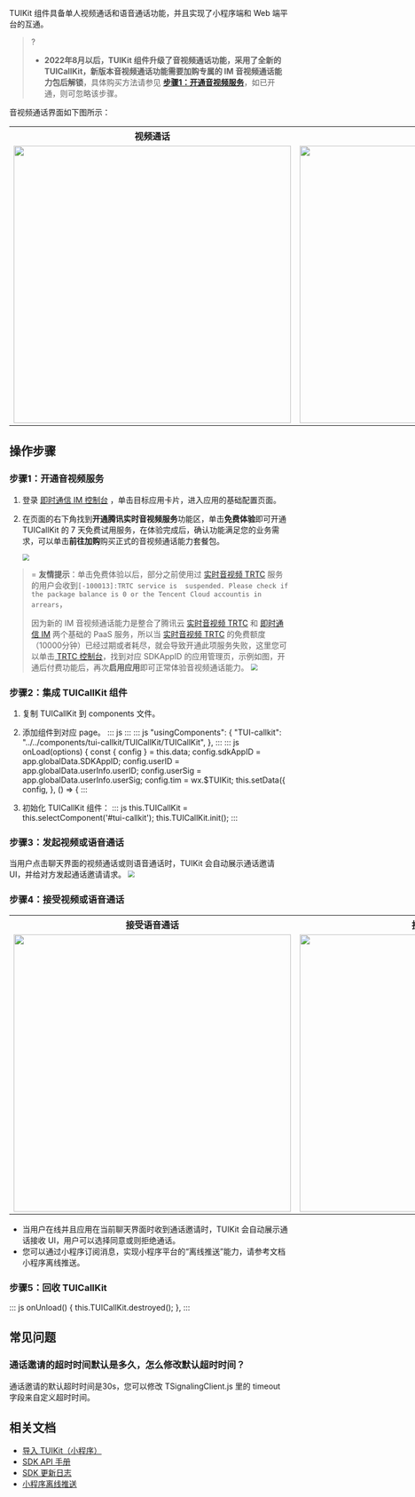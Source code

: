 TUIKit 组件具备单人视频通话和语音通话功能，并且实现了小程序端和 Web 端平台的互通。

> ?
> - **2022年8月以后，TUIKit 组件升级了音视频通话功能，采用了全新的 TUICallKit，新版本音视频通话功能需要加购专属的 IM 音视频通话能力包后解锁**，具体购买方法请参见 [**步骤1：开通音视频服务**](#step1)，如已开通，则可忽略该步骤。

音视频通话界面如下图所示：

<table style="text-align:center;vertical-align:middle;width:1000px">
  <tr>
    <th style="text-align:center;" width="500px">视频通话<br></th>
    <th style="text-align:center;" width="500px">语音通话<br></th>
  </tr>
  <tr>
    <td><img style="width:500px" src="https://qcloudimg.tencent-cloud.cn/raw/b412c178178c0052254f4f800559d7d4.png"  />    </td>
    <td><img style="width:500px" src="https://qcloudimg.tencent-cloud.cn/raw/6b2b6878e714e77e578e3c962659e36b.jpg" />     </td>
	 </tr>
</table>

[](id:step1)
## 操作步骤
### 步骤1：开通音视频服务
1. 登录 [即时通信 IM 控制台](https://console.cloud.tencent.com/im) ，单击目标应用卡片，进入应用的基础配置页面。
2. 在页面的右下角找到**开通腾讯实时音视频服务**功能区，单击**免费体验**即可开通 TUICallKit 的 7 天免费试用服务，在体验完成后，确认功能满足您的业务需求，可以单击**前往加购**购买正式的音视频通话能力套餐包。

   <img src="https://qcloudimg.tencent-cloud.cn/raw/667633f7addfd0c589bb086b1fc17d30.png" style="zoom:75%;" />
   
>= **友情提示**：单击免费体验以后，部分之前使用过 [实时音视频 TRTC](https://cloud.tencent.com/document/product/647/16788) 服务的用户会收到`[-100013]:TRTC service is  suspended. Please check if the package balance is 0 or the Tencent Cloud accountis in arrears`，
>
>因为新的 IM 音视频通话能力是整合了腾讯云 [实时音视频 TRTC](https://cloud.tencent.com/document/product/647/16788) 和 [即时通信 IM](https://cloud.tencent.com/document/product/269/42440) 两个基础的 PaaS 服务，所以当 [实时音视频 TRTC](https://cloud.tencent.com/document/product/647/16788) 的免费额度（10000分钟）已经过期或者耗尽，就会导致开通此项服务失败，这里您可以单击[ TRTC 控制台](https://console.cloud.tencent.com/trtc/app)，找到对应 SDKAppID 的应用管理页，示例如图，开通后付费功能后，再次**启用应用**即可正常体验音视频通话能力。
><img style="zoom:75%;" src="https://qcloudimg.tencent-cloud.cn/raw/a568f2790baf160f4aff4f42f60e8c1c.png" />

### 步骤2：集成 TUICallKit 组件
1. 复制 TUICallKit 到 components 文件。
2. 添加组件到对应 page。
   <dx-codeblock>
   :::  js
   <TUI-CallKit class="calling" id="tui-callkit" config="{{config}}"  bind:sendMessage="sendMessage"></TUI-CallKit>
   :::
   </dx-codeblock>
   <dx-codeblock>
   :::  js
   "usingComponents": {
				"TUI-callkit": "../../components/tui-callkit/TUICallKit/TUICallKit",
   },
   :::
   </dx-codeblock>
   <dx-codeblock>
   :::  js
onLoad(options) {
  const { config } = this.data;
  config.sdkAppID = app.globalData.SDKAppID;
  config.userID = app.globalData.userInfo.userID;
  config.userSig = app.globalData.userInfo.userSig;
  config.tim = wx.$TUIKit;
  this.setData({
    config,
   }, () => {
   :::
   </dx-codeblock>



3. 初始化 TUICallKit 组件：
   <dx-codeblock>
   :::  js
   this.TUICallKit = this.selectComponent('#tui-callkit');
   this.TUICallKit.init();
   :::
   </dx-codeblock>

### 步骤3：发起视频或语音通话
当用户点击聊天界面的视频通话或则语音通话时，TUIKit 会自动展示通话邀请 UI，并给对方发起通话邀请请求。
<img style="zoom:75%;" src="https://qcloudimg.tencent-cloud.cn/raw/0d319c7bebae2f95bac6758e9761223b.png"  >

### 步骤4：接受视频或语音通话

<table style="text-align:center;vertical-align:middle;width:1000px">
<tr>
   <th  style="text-align:center;" width="500px">接受语音通话</th>
   <th  style="text-align:center;" width="500px">接受视频通话</th>
 </tr>
<tr>
<td><img  style="width:500px" src="https://qcloudimg.tencent-cloud.cn/raw/ac9a81ffcb8f4a85159c2c4e8458e2b0.png" /></td>
<td><img   style="width:500px" src="https://qcloudimg.tencent-cloud.cn/raw/3d76b63166455c97dca31cdd854567ca.png"></td>
</tr>
</table> 

- 当用户在线并且应用在当前聊天界面时收到通话邀请时，TUIKit 会自动展示通话接收 UI，用户可以选择同意或则拒绝通话。
- 您可以通过小程序订阅消息，实现小程序平台的“离线推送”能力，请参考文档 小程序离线推送。

### 步骤5：回收 TUICallKit

  <dx-codeblock>

:::  js
onUnload() {
	this.TUICallKit.destroyed();
},
:::
</dx-codeblock>

## 常见问题
### 通话邀请的超时时间默认是多久，怎么修改默认超时时间？
通话邀请的默认超时时间是30s，您可以修改 TSignalingClient.js 里的 timeout 字段来自定义超时时间。

## 相关文档
- [导入 TUIKit（小程序）](https://cloud.tencent.com/document/product/269/62766)
- [SDK API 手册](https://web.sdk.qcloud.com/im/doc/zh-cn/SDK.html)
- [SDK 更新日志](https://cloud.tencent.com/document/product/269/38492)
- [小程序离线推送](https://cloud.tencent.com/document/product/269/79588)
